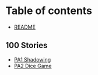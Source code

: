 # Table of contents

* [README](README.md)

## 100 Stories

* [PA1 Shadowing](100-stories/pa1-shadowing.md)
* [PA2 Dice Game](100-stories/pa2-dice-game.md)
